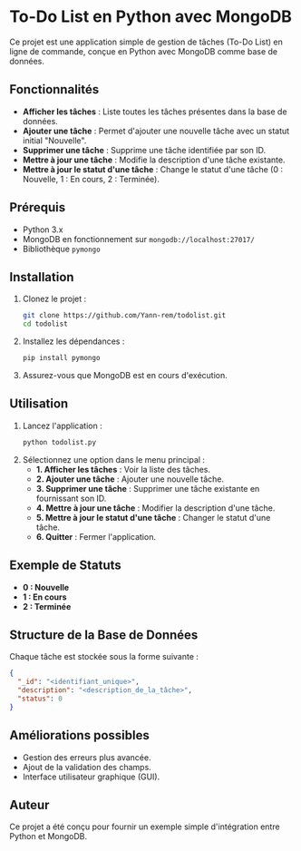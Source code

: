 # To-Do List en Python avec MongoDB

Ce projet est une application simple de gestion de tâches (To-Do List) en ligne de commande, conçue en Python avec MongoDB comme base de données.

## Fonctionnalités

- **Afficher les tâches** : Liste toutes les tâches présentes dans la base de données.
- **Ajouter une tâche** : Permet d'ajouter une nouvelle tâche avec un statut initial "Nouvelle".
- **Supprimer une tâche** : Supprime une tâche identifiée par son ID.
- **Mettre à jour une tâche** : Modifie la description d'une tâche existante.
- **Mettre à jour le statut d'une tâche** : Change le statut d'une tâche (0 : Nouvelle, 1 : En cours, 2 : Terminée).

## Prérequis

- Python 3.x
- MongoDB en fonctionnement sur `mongodb://localhost:27017/`
- Bibliothèque `pymongo`

## Installation

1. Clonez le projet :

   ```bash
   git clone https://github.com/Yann-rem/todolist.git
   cd todolist
   ```

2. Installez les dépendances :

   ```bash
   pip install pymongo
   ```

3. Assurez-vous que MongoDB est en cours d'exécution.

## Utilisation

1. Lancez l'application :
   ```bash
   python todolist.py
   ```
2. Sélectionnez une option dans le menu principal :
   - **1. Afficher les tâches** : Voir la liste des tâches.
   - **2. Ajouter une tâche** : Ajouter une nouvelle tâche.
   - **3. Supprimer une tâche** : Supprimer une tâche existante en fournissant son ID.
   - **4. Mettre à jour une tâche** : Modifier la description d'une tâche.
   - **5. Mettre à jour le statut d'une tâche** : Changer le statut d'une tâche.
   - **6. Quitter** : Fermer l'application.

## Exemple de Statuts

- **0 : Nouvelle**
- **1 : En cours**
- **2 : Terminée**

## Structure de la Base de Données

Chaque tâche est stockée sous la forme suivante :

```json
{
  "_id": "<identifiant_unique>",
  "description": "<description_de_la_tâche>",
  "status": 0
}
```

## Améliorations possibles

- Gestion des erreurs plus avancée.
- Ajout de la validation des champs.
- Interface utilisateur graphique (GUI).

## Auteur

Ce projet a été conçu pour fournir un exemple simple d'intégration entre Python et MongoDB.

